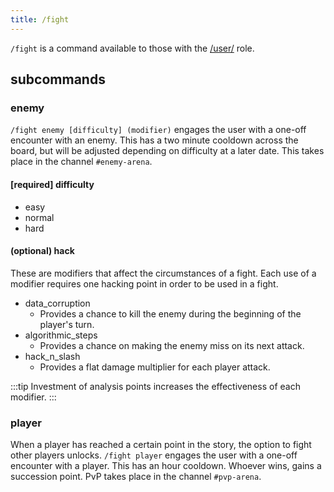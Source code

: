 ```yaml
---
title: /fight
---
```


`/fight` is a command available to those with the [/user/](/reference/roles/#user) role.

## subcommands

### **enemy**

`/fight enemy [difficulty] (modifier)` engages the user with a one-off encounter with an enemy. This has a two minute cooldown across the board, but will be adjusted depending on difficulty at a later date. This takes place in the channel `#enemy-arena`.

#### [required] difficulty

-   easy
-   normal
-   hard

#### (optional) hack

These are modifiers that affect the circumstances of a fight. Each use of a modifier requires one hacking point in order to be used in a fight.

-   data_corruption
    -   Provides a chance to kill the enemy during the beginning of the player's turn.
-   algorithmic_steps
    -   Provides a chance on making the enemy miss on its next attack.
-   hack_n_slash
    -   Provides a flat damage multiplier for each player attack.

:::tip
Investment of analysis points increases the effectiveness of each modifier.
:::

### **player**

When a player has reached a certain point in the story, the option to fight other players unlocks. `/fight player` engages the user with a one-off encounter with a player. This has an hour cooldown. Whoever wins, gains a succession point. PvP takes place in the channel `#pvp-arena`.

